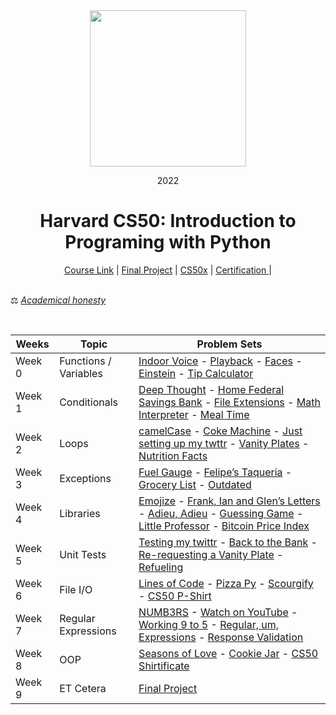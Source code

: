 <div align=center>
    <img src="https://upload.wikimedia.org/wikipedia/commons/thumb/c/cc/Harvard_University_coat_of_arms.svg/800px-Harvard_University_coat_of_arms.svg.png" height=250>
    <p> 2022</p>
    <h1> Harvard CS50: Introduction to Programing with Python </h1>
</div>

<div align=center>
    <a href="https://cs50.harvard.edu/python/2022/">Course Link</a> |
    <a href="https://github.com/5ah1n/CS50_Python/tree/main/tasks/project">Final Project</a> |
    <a href="https://github.com/5ah1n/CS50x_2022">CS50x</a> |
    <a href="https://certificates.cs50.io/ade5b1c1-7b8a-4347-92d3-290652122d7d.pdf?size=letter">Certification </a> |
</div>

<br>

⚖️ [<em>Academical honesty</em>](https://cs50.harvard.edu/x/2023/honesty/)

<br>
<div align="center">

|Weeks|Topic|Problem Sets|
|-----|-----------|----|
|Week 0 | Functions / Variables|[Indoor Voice]() - [Playback]() - [Faces]() - [Einstein]() - [Tip Calculator]()|
|Week 1| Conditionals |[Deep Thought]() - [Home Federal Savings Bank]() - [File Extensions]() - [Math Interpreter]() - [Meal Time]()
|Week 2 | Loops |[camelCase]() - [Coke Machine]() - [ Just setting up my twttr]() - [Vanity Plates]() - [Nutrition Facts]()|
|Week 3| Exceptions | [Fuel Gauge]() - [Felipe’s Taqueria]() - [Grocery List]() - [Outdated]()|
|Week 4 | Libraries | [Emojize]() - [Frank, Ian and Glen’s Letters]() - [Adieu, Adieu]() - [Guessing Game]() - [Little Professor]() - [Bitcoin Price Index]()
| Week 5 | Unit Tests | [Testing my twittr]() - [Back to the Bank]() - [Re-requesting a Vanity Plate]() - [Refueling]()|
|Week 6 | File I/O | [Lines of Code]() - [Pizza Py]() - [Scourgify]() - [CS50 P-Shirt]()
|Week 7 | Regular Expressions | [NUMB3RS]() - [Watch on YouTube]() - [Working 9 to 5]() - [Regular, um, Expressions]() - [Response Validation]()
|Week 8 | OOP | [Seasons of Love]() - [Cookie Jar]() - [CS50 Shirtificate]()
|Week 9 | ET Cetera | [Final Project]()

















</div>
